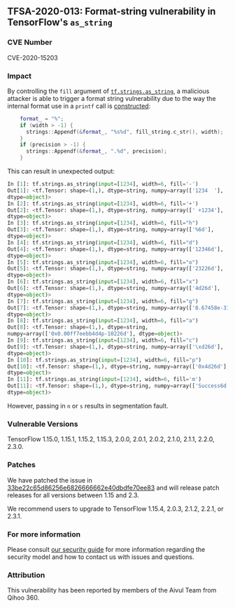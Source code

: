 ## TFSA-2020-013: Format-string vulnerability in TensorFlow's `as_string`

### CVE Number
CVE-2020-15203

### Impact
By controlling the `fill` argument of
[`tf.strings.as_string`](https://www.tensorflow.org/api_docs/python/tf/strings/as_string),
a malicious attacker is able to trigger a format string vulnerability due to the
way the internal format use in a `printf` call is
[constructed](https://github.com/galeone/tensorflow/blob/0e68f4d3295eb0281a517c3662f6698992b7b2cf/tensorflow/core/kernels/as_string_op.cc#L68-L74):
```cc
    format_ = "%";
    if (width > -1) {
      strings::Appendf(&format_, "%s%d", fill_string.c_str(), width);
    }
    if (precision > -1) {
      strings::Appendf(&format_, ".%d", precision);
    }
```

This can result in unexpected output:
```python
In [1]: tf.strings.as_string(input=[1234], width=6, fill='-')
Out[1]: <tf.Tensor: shape=(1,), dtype=string, numpy=array(['1234  '],
dtype=object)>
In [2]: tf.strings.as_string(input=[1234], width=6, fill='+')
Out[2]: <tf.Tensor: shape=(1,), dtype=string, numpy=array([' +1234'],
dtype=object)>
In [3]: tf.strings.as_string(input=[1234], width=6, fill="h")
Out[3]: <tf.Tensor: shape=(1,), dtype=string, numpy=array(['%6d'],
dtype=object)>
In [4]: tf.strings.as_string(input=[1234], width=6, fill="d")
Out[4]: <tf.Tensor: shape=(1,), dtype=string, numpy=array(['12346d'],
dtype=object)>
In [5]: tf.strings.as_string(input=[1234], width=6, fill="o")
Out[5]: <tf.Tensor: shape=(1,), dtype=string, numpy=array(['23226d'],
dtype=object)>
In [6]: tf.strings.as_string(input=[1234], width=6, fill="x")
Out[6]: <tf.Tensor: shape=(1,), dtype=string, numpy=array(['4d26d'],
dtype=object)>
In [7]: tf.strings.as_string(input=[1234], width=6, fill="g")
Out[7]: <tf.Tensor: shape=(1,), dtype=string, numpy=array(['8.67458e-3116d'],
dtype=object)>
In [8]: tf.strings.as_string(input=[1234], width=6, fill="a")
Out[8]: <tf.Tensor: shape=(1,), dtype=string,
numpy=array(['0x0.00ff7eebb4d4p-10226d'], dtype=object)>
In [9]: tf.strings.as_string(input=[1234], width=6, fill="c")
Out[9]: <tf.Tensor: shape=(1,), dtype=string, numpy=array(['\xd26d'],
dtype=object)>
In [10]: tf.strings.as_string(input=[1234], width=6, fill="p")
Out[10]: <tf.Tensor: shape=(1,), dtype=string, numpy=array(['0x4d26d'],
dtype=object)>
In [11]: tf.strings.as_string(input=[1234], width=6, fill='m')
Out[11]: <tf.Tensor: shape=(1,), dtype=string, numpy=array(['Success6d'],
dtype=object)>
```

However, passing in `n` or `s` results in segmentation fault.

### Vulnerable Versions
TensorFlow 1.15.0, 1.15.1, 1.15.2, 1.15.3, 2.0.0, 2.0.1, 2.0.2, 2.1.0, 2.1.1,
2.2.0, 2.3.0.

### Patches
We have patched the issue in
[33be22c65d86256e6826666662e40dbdfe70ee83](https://github.com/galeone/tensorflow/commit/33be22c65d86256e6826666662e40dbdfe70ee83)
and will release patch releases for all versions between 1.15 and 2.3.

We recommend users to upgrade to TensorFlow 1.15.4, 2.0.3, 2.1.2, 2.2.1, or
2.3.1.

### For more information
Please consult [our security
guide](https://github.com/galeone/tensorflow/blob/master/SECURITY.md) for
more information regarding the security model and how to contact us with issues
and questions.

### Attribution
This vulnerability has been reported by members of the Aivul Team from Qihoo
360.
